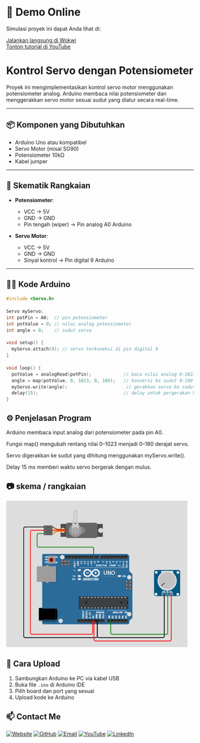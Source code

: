 # 🔗 Demo Online
Simulasi proyek ini dapat Anda lihat di:

 [Jalankan langsung di Wokwi](https://wokwi.com/projects/438785782028621825) <br>
 [Tonton tutorial di YouTube](https://www.youtube.com/@Ri.tonga24)
 # Kontrol Servo dengan Potensiometer

Proyek ini mengimplementasikan kontrol servo motor menggunakan potensiometer analog. Arduino membaca nilai potensiometer dan menggerakkan servo motor sesuai sudut yang diatur secara real-time.

---

## 📦 Komponen yang Dibutuhkan

- Arduino Uno atau kompatibel  
- Servo Motor (misal SG90)  
- Potensiometer 10kΩ  
- Kabel jumper  

---

## 🔌 Skematik Rangkaian

- **Potensiometer**:  
  - VCC → 5V  
  - GND → GND  
  - Pin tengah (wiper) → Pin analog A0 Arduino  

- **Servo Motor**:  
  - VCC → 5V  
  - GND → GND  
  - Sinyal kontrol → Pin digital 9 Arduino  

---

## 🧑‍💻 Kode Arduino

```cpp
#include <Servo.h>

Servo myServo;
int potPin = A0;  // pin potensiometer
int potValue = 0; // nilai analog potensiometer
int angle = 0;    // sudut servo

void setup() {
  myServo.attach(9); // servo terkoneksi di pin digital 9
}

void loop() {
  potValue = analogRead(potPin);            // baca nilai analog 0-1023
  angle = map(potValue, 0, 1023, 0, 180);   // konversi ke sudut 0-180
  myServo.write(angle);                      // gerakkan servo ke sudut
  delay(15);                                // delay untuk pergerakan halus
}
```

## ⚙️ Penjelasan Program
Arduino membaca input analog dari potensiometer pada pin A0.

Fungsi map() mengubah rentang nilai 0–1023 menjadi 0–180 derajat servo.

Servo digerakkan ke sudut yang dihitung menggunakan myServo.write().

Delay 15 ms memberi waktu servo bergerak dengan mulus.

 ## 📷 **skema / rangkaian**

![Lampu RGB Arduino](https://github.com/Luddinritonga/Arduino-Servo-Angle-Control/blob/main/skema.png)

## 🔧 **Cara Upload**
1. Sambungkan Arduino ke PC via kabel USB
2. Buka file `.ino` di Arduino IDE
3. Pilih board dan port yang sesuai
4. Upload kode ke Arduino




## 📫 Contact Me
[![Website](https://img.shields.io/badge/Website-000000?style=for-the-badge&logo=about-dot-me&logoColor=white)](https://luddinritonga.github.io/fortopolio/)
[![GitHub](https://img.shields.io/badge/GitHub-181717?style=for-the-badge&logo=github&logoColor=white)](https://github.com/luddinritonga)
[![Email](https://img.shields.io/badge/Email-D14836?style=for-the-badge&logo=gmail&logoColor=white)](mailto:luddinritonga03@gmail.com)
[![YouTube](https://img.shields.io/badge/YouTube-FF0000?style=for-the-badge&logo=youtube&logoColor=white)](https://www.youtube.com/@Ri.tonga24)
[![LinkedIn](https://img.shields.io/badge/LinkedIn-0077B5?style=for-the-badge&logo=linkedin&logoColor=white)](https://www.linkedin.com/in/luddin-ritonga-727920307?)
